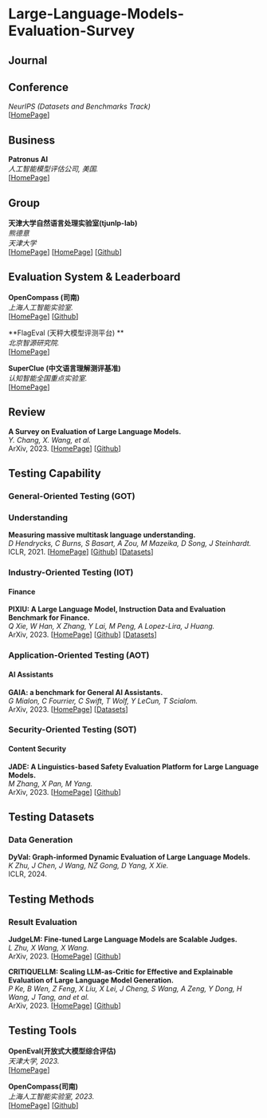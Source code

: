 # Large-Language-Models-Evaluation-Survey

## Journal

## Conference

*NeurIPS (Datasets and Benchmarks Track)*<br>
[[HomePage](https://dblp.uni-trier.de/db/conf/nips/neurips2023.html)]

## Business

**Patronus AI**<br>
*人工智能模型评估公司, 美国.*<br>
[[HomePage](https://www.patronus.ai/)]

## Group

**天津大学自然语言处理实验室(tjunlp-lab)**<br>
*熊德意*<br>
*天津大学*<br>
[[HomePage](https://tjunlp-lab.github.io/)]
[[HomePage](https://dyxiong.github.io/)]
[[Github](https://github.com/tjunlp-lab)]

## Evaluation System & Leaderboard

**OpenCompass (司南)**<br>
*上海人工智能实验室.*<br>
[[HomePage](https://opencompass.org.cn/home)]
[[Github](https://opencompass.org.cn/home)]

**FlagEval (天秤大模型评测平台) **<br>
*北京智源研究院.*<br>
[[HomePage](https://flageval.baai.ac.cn/#/home)]

**SuperClue (中文语言理解测评基准)**<br>
*认知智能全国重点实验室.*<br>
[[HomePage](https://www.cluebenchmarks.com/index.html)]

## Review

**A Survey on Evaluation of Large Language Models.**<br>
*Y. Chang, X. Wang, et al.*<br>
ArXiv, 2023.
[[HomePage](https://arxiv.org/pdf/2307.03109.pdf)]
[[Github](https://github.com/MLGroupJLU/LLM-eval-survey)]

## Testing Capability

### General-Oriented Testing (GOT)

### Understanding

**Measuring massive multitask language understanding.**<br>
*D Hendrycks, C Burns, S Basart, A Zou, M Mazeika, D Song, J Steinhardt.*<br>
ICLR, 2021.
[[HomePage](https://arxiv.org/pdf/2009.03300.pdf?trk=public_post_comment-text)]
[[Github](https://github.com/hendrycks/test)]
[[Datasets](https://huggingface.co/datasets/tasksource/mmlu)]

### Industry-Oriented Testing (IOT)

#### Finance

**PIXIU: A Large Language Model, Instruction Data and Evaluation Benchmark for Finance.**<br>
*Q Xie, W Han, X Zhang, Y Lai, M Peng, A Lopez-Lira, J Huang.*<br>
ArXiv, 2023.
[[HomePage](https://arxiv.org/pdf/2306.05443.pdf)]
[[Github](https://github.com/The-FinAI/PIXIU)]
[[Datasets](https://huggingface.co/ChanceFocus)]

### Application-Oriented Testing (AOT)

#### AI Assistants

**GAIA: a benchmark for General AI Assistants.**<br>
*G Mialon, C Fourrier, C Swift, T Wolf, Y LeCun, T Scialom.*<br>
ArXiv, 2023.
[[HomePage](https://arxiv.org/pdf/2311.12983.pdf?trk=public_post_comment-text)]
[[Datasets](https://huggingface.co/datasets/gaia-benchmark/GAIA)]

### Security-Oriented Testing (SOT)

#### Content Security

**JADE: A Linguistics-based Safety Evaluation Platform for Large Language Models.**<br>
*M Zhang, X Pan, M Yang.*<br>
ArXiv, 2023.
[[HomePage](https://arxiv.org/pdf/2311.00286.pdf)]
[[Github](https://github.com/whitzard-ai/jade-db)]

## Testing Datasets

### Data Generation

**DyVal: Graph-informed Dynamic Evaluation of Large Language Models.**<br>
*K Zhu, J Chen, J Wang, NZ Gong, D Yang, X Xie.*<br>
ICLR, 2024.

## Testing Methods

### Result Evaluation

**JudgeLM: Fine-tuned Large Language Models are Scalable Judges.**<br>
*L Zhu, X Wang, X Wang.*<br>
ArXiv, 2023.
[[HomePage](https://arxiv.org/pdf/2310.17631.pdf)]
[[Github](https://github.com/baaivision/JudgeLM)]

**CRITIQUELLM: Scaling LLM-as-Critic for Effective and Explainable Evaluation of Large Language Model Generation.**<br>
*P Ke, B Wen, Z Feng, X Liu, X Lei, J Cheng, S Wang, A Zeng, Y Dong, H Wang, J Tang, and et al.*<br>
ArXiv, 2023.
[[HomePage](https://arxiv.org/pdf/2311.18702.pdf)]
[[Github](https://github.com/thu-coai/CritiqueLLM)]

## Testing Tools

**OpenEval(开放式大模型综合评估)**<br>
*天津大学, 2023.*<br>
[[HomePage](http://openeval.org.cn/)]

**OpenCompass(司南)**<br>
*上海人工智能实验室, 2023.*<br>
[[HomePage](https://opencompass.org.cn/home)]
[[Github](https://opencompass.org.cn/home)]



